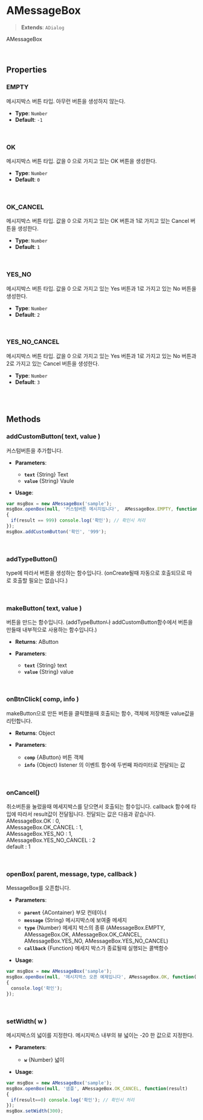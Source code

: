 # AMessageBox
> **Extends**: `ADialog`

AMessageBox

<br/>

## Properties


### EMPTY

메시지박스 버튼 타입. 아무런 버튼을 생성하지 않는다.

* **Type**: `Number`
* **Default**: `-1`

<br/>

### OK

메시지박스 버튼 타입. 값을 0 으로 가지고 있는 OK 버튼을 생성한다.

* **Type**: `Number`
* **Default**: `0`

<br/>

### OK_CANCEL

메시지박스 버튼 타입. 값을 0 으로 가지고 있는 OK 버튼과 1로 가지고 있는 Cancel 버튼을 생성한다.

* **Type**: `Number`
* **Default**: `1`

<br/>

### YES_NO

메시지박스 버튼 타입. 값을 0 으로 가지고 있는 Yes 버튼과 1로 가지고 있는 No 버튼을 생성한다.

* **Type**: `Number`
* **Default**: `2`

<br/>

### YES_NO_CANCEL

메시지박스 버튼 타입. 값을 0 으로 가지고 있는 Yes 버튼과 1로 가지고 있는 No 버튼과 2로 가지고 있는 Cancel 버튼을 생성한다.

* **Type**: `Number`
* **Default**: `3`

<br/>
<br/>

## Methods

### addCustomButton( text, value )

커스텀버튼을 추가합니다.

* **Parameters**: 
	* **`text`** {String} Text
	* **`value`** {String} Vaule

* **Usage**: 
```js
var msgBox = new AMessageBox('sample');
msgBox.openBox(null, '커스텀버튼 메시지입니다',  AMessageBox.EMPTY, function(result)
{
　if(result == 999) console.log('확인'); // 확인시 처리
});
msgBox.addCustomButton('확인', '999');
```

<br/>

### addTypeButton()

type에 따라서 버튼을 생성하는 함수입니다. (onCreate될때 자동으로 호출되므로 따로 호출할 필요는 없습니다.)

<br/>

### makeButton( text, value )

버튼을 만드는 함수입니다. (addTypeButton나 addCustomButton함수에서 버튼을 만들때 내부적으로 사용하는 함수입니다.)

* **Returns**: AButton

* **Parameters**: 
	* **`text`** {String} text
	* **`value`** {String} value

<br/>

### onBtnClick( comp, info )

makeButton으로 만든 버튼을 클릭했을때 호출되는 함수, 객체에 저장해둔 value값을 리턴합니다.

* **Returns**: Object

* **Parameters**: 
	* **`comp`** {AButton} 버튼 객체
	* **`info`** {Object} listener 의 이벤트 함수에 두번째 파라미터로 전달되는 값

<br/>

### onCancel()

취소버튼을 눌렀을때 메세지박스를 닫으면서 호출되는 함수입니다. callback 함수에 타입에 따라서 result값이 전달됩니다. 전달되는 값은 다음과 같습니다.<br/>AMessageBox.OK : 0,<br/>AMessageBox.OK_CANCEL : 1,<br/>AMessageBox.YES_NO : 1,<br/>AMessageBox.YES_NO_CANCEL : 2<br/>default : 1

<br/>

### openBox( parent, message, type, callback )

MessageBox를 오픈합니다.

* **Parameters**: 
	* **`parent`** {AContainer} 부모 컨테이너
	* **`message`** {String} 메시지박스에 보여줄 메세지
	* **`type`** {Number} 메세지 박스의 종류 (AMessageBox.EMPTY, AMessageBox.OK, AMessageBox.OK_CANCEL, AMessageBox.YES_NO, AMessageBox.YES_NO_CANCEL)
	* **`callback`** {Function} 메세지 박스가 종료될때 실행되는 콜백함수

* **Usage**: 
```js
var msgBox = new AMessageBox('sample');
msgBox.openBox(null, '메시지박스 오픈 예제입니다', AMessageBox.OK, function(result)
{
　console.log('확인');
});
```

<br/>

### setWidth( w )

메시지박스의 넓이를 지정한다. 메시지박스 내부의 뷰 넓이는 -20 한 값으로 지정한다.

* **Parameters**: 
	* **`w`** {Number} 넓이

* **Usage**: 
```js
var msgBox = new AMessageBox('sample');
msgBox.openBox(null, '샘플', AMessageBox.OK_CANCEL, function(result)
{
　if(result==0) console.log('확인'); // 확인시 처리
});
msgBox.setWidth(300);
```

<br/>
<br/>
